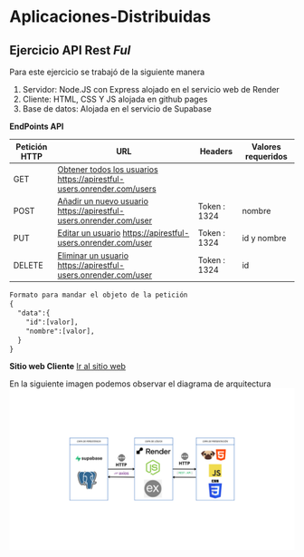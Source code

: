 # Aplicaciones-Distribuidas

## Ejercicio API Rest _Ful_

Para este ejercicio se trabajó de la siguiente manera
1. Servidor: Node.JS con Express alojado en el servicio web de Render
2. Cliente: HTML, CSS Y JS alojada en github pages
3. Base de datos: Alojada en el servicio de Supabase

**EndPoints API**

| Petición HTTP | URL | Headers | Valores requeridos
| ----------- | ----------- | ----------- | ----------- |
| GET | [Obtener todos los usuarios](https://apirestful-users.onrender.com/users) https://apirestful-users.onrender.com/users | |
| POST | [Añadir un nuevo usuario](https://apirestful-users.onrender.com/user) https://apirestful-users.onrender.com/user | Token : 1324 | nombre
| PUT | [Editar un usuario](https://apirestful-users.onrender.com/user) https://apirestful-users.onrender.com/user | Token : 1324 | id y nombre
| DELETE | [Eliminar un usuario](https://apirestful-users.onrender.com/user) https://apirestful-users.onrender.com/user | Token : 1324 | id

```
Formato para mandar el objeto de la petición
{
  "data":{
    "id":[valor],
    "nombre":[valor],
  }  
}
```
**Sitio web Cliente**
[Ir al sitio web](https://jorgelreyes.github.io/Aplicaciones-Distribuidas/API%20Rest/Client/)

En la siguiente imagen podemos observar el diagrama de arquitectura
![imagen diagrama](https://github.com/JorgeLReyes/Aplicaciones-Distribuidas/blob/main/Diagramas%20arquitectura/API.png)
